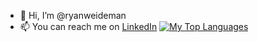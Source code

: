 - 👋 Hi, I’m @ryanweideman
- 📫 You can reach me on [LinkedIn](https://www.linkedin.com/in/ryan-weideman/)
[![My Top Languages](https://github-readme-stats.vercel.app/api/top-langs/?username=ryanweideman&langs_count=20&layout=compact)](https://github.com/anuraghazra/github-readme-stats)
<!---
ryanweideman/ryanweideman is a ✨ special ✨ repository because its `README.md` (this file) appears on your GitHub profile.
You can click the Preview link to take a look at your changes.
--->

